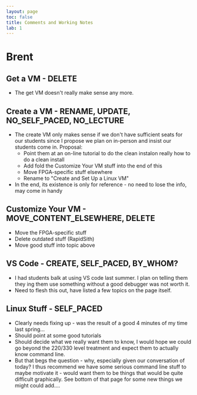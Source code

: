 ```yaml
---
layout: page
toc: false
title: Comments and Working Notes
lab: 1
---
```



# Brent

## Get a VM - DELETE
- The get VM doesn't really make sense any more. 

## Create a VM - RENAME, UPDATE, NO_SELF_PACED, NO_LECTURE
- The create VM only makes sense if we don't have sufficient seats for our students since  I propose we plan on in-person and insist our students come in. Proposal: 
    - Point them at an on-line tutorial to do the clean instalon really how to do a clean install 
    - Add fold the Customize Your VM stuff into the end of this
    - Move FPGA-specific stuff elsewhere
    - Rename to "Create and Set Up a Linux VM"
- In the end, its existence is only for reference - no need to lose the info, may come in handy

## Customize Your VM - MOVE_CONTENT_ELSEWHERE, DELETE
- Move the FPGA-specific stuff
- Delete outdated stuff (RapidSith)
- Move good stuff into topic above

## VS Code - CREATE, SELF_PACED, BY_WHOM?
- I had students balk at using VS code last summer.  I plan on telling them they ing them use something without a good debugger was not worth it.
- Need to flesh this out, have listed a few topics on the page itself.

## Linux Stuff - SELF_PACED
- Clearly needs fixing up - was the result of a good 4 minutes of my time last spring...
- Should point at some good tutorials
- Should decide what we really want them to know, I would hope we could go beyond the 220/330 level treatment and expect them to actually know command line.  
- But that begs the question - why, especially given our conversation of today? I thus recommend we have some serious command line stuff to maybe motivate it - would want them to be things that would be quite difficult graphically.  See bottom of that page for some new things we might could add....


